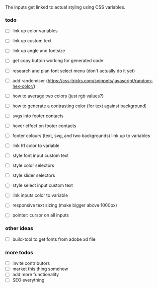 The inputs get linked to actual styling using CSS variables.

### todo
- [ ] link up color variables
- [ ] link up custom text
- [ ] link up angle and fontsize
- [ ] get copy button working for generated code
- [ ] research and plan font select menu (don't actually do it yet)

- [ ] add randomiser (https://css-tricks.com/snippets/javascript/random-hex-color/)

- [ ] how to average two colors (just rgb values?)
- [ ] how to generate a contrasting color (for text against background)

- [ ] svgs into footer contacts
- [ ] hover effect on footer contacts
- [ ] footer colours (text, svg, and two backgrounds) link up to variables

- [ ] link h1 color to variable

- [ ] style font input custom text
- [ ] style color selectors
- [ ] style slider selectors
- [ ] style select input custom text
- [ ] link inputs color to variable
- [ ] responsive text sizing (make bigger above 1000px)

- [ ] pointer: cursor on all inputs


### other ideas
- [ ] build-tool to get fonts from adobe xd file

### more todos
- [ ] invite contributors
- [ ] market this thing somehow
- [ ] add more functionality
- [ ] SEO everything
